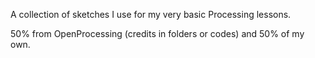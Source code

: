 A collection of sketches I use for my very basic Processing lessons.

50% from OpenProcessing (credits in folders or codes) and 50% of my own.